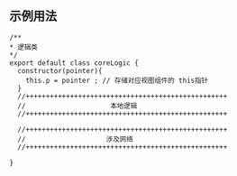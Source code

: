 ## 示例用法

    /**
    * 逻辑类
    */
    export default class coreLogic {
      constructor(pointer){
        this.p = pointer ; // 存储对应视图组件的 this指针
      }
      //++++++++++++++++++++++++++++++++++++++++++++++++++
      //                     本地逻辑
      //++++++++++++++++++++++++++++++++++++++++++++++++++
      
      //++++++++++++++++++++++++++++++++++++++++++++++++++
      //                    涉及网络
      //++++++++++++++++++++++++++++++++++++++++++++++++++
    
    }
